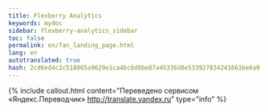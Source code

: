 ```yaml
--- 
title: Flexberry Analytics 
keywords: mydoc 
sidebar: flexberry-analytics_sidebar 
toc: false 
permalink: en/fan_landing_page.html 
lang: en 
autotranslated: true 
hash: 2cd6ed4c2c518865a9629e1ca4bc6d8be87a45336d8e533927834241661be6a0 
--- 
```





{% include callout.html content="Переведено сервисом «Яндекс.Переводчик» <http://translate.yandex.ru>" type="info" %}